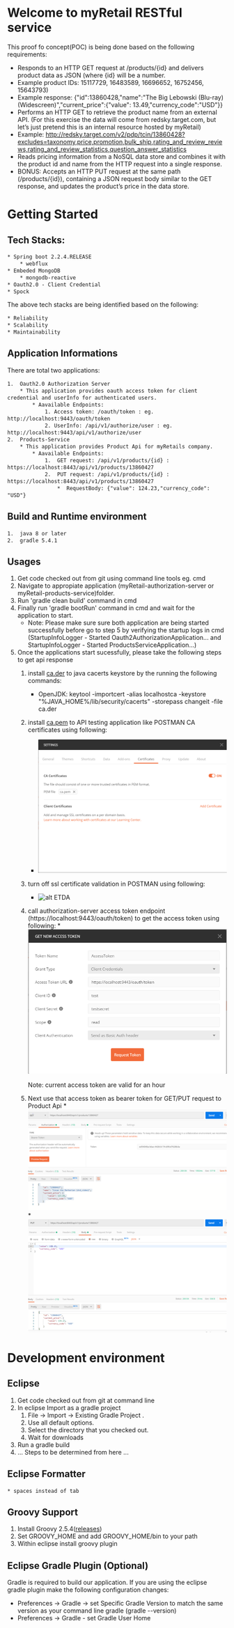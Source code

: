 # Welcome to myRetail RESTful service

This proof fo concept(POC) is being done based on the following requirements:

*	Responds to an HTTP GET request at /products/{id} and delivers product data as JSON (where {id} will be a number. 
*	Example product IDs: 15117729, 16483589, 16696652, 16752456, 15643793) 
*	Example response: {"id":13860428,"name":"The Big Lebowski (Blu-ray) (Widescreen)","current_price":{"value": 13.49,"currency_code":"USD"}}
*	Performs an HTTP GET to retrieve the product name from an external API. (For this exercise the data will come from redsky.target.com, but let’s just pretend this is an internal resource hosted by myRetail)  
*	Example: http://redsky.target.com/v2/pdp/tcin/13860428?excludes=taxonomy,price,promotion,bulk_ship,rating_and_review_reviews,rating_and_review_statistics,question_answer_statistics
*	Reads pricing information from a NoSQL data store and combines it with the product id and name from the HTTP request into a single response.  
*	BONUS: Accepts an HTTP PUT request at the same path (/products/{id}), containing a JSON request body similar to the GET response, and updates the product’s price in the data store.  

# Getting Started

## Tech Stacks:
    * Spring boot 2.2.4.RELEASE
        * webflux
    * Embeded MongoDB
        * mongodb-reactive
    * Oauth2.0 - Client Credential 
    * Spock

The above tech stacks are being identified based on the following:

    * Reliability
    * Scalability
    * Maintainability

## Application Informations

There are total two applications:

    1.  Oauth2.0 Authorization Server        
        * This application provides oauth access token for client credential and userInfo for authenticated users.
            * Aavailable Endpoints:
                1. Access token: /oauth/token : eg. http://localhost:9443/oauth/token
                2. UserInfo: /api/v1/authorize/user : eg. http://localhost:9443/api/v1/authorize/user
    2.  Products-Service       
        * This application provides Product Api for myRetails company.
            * Aavailable Endpoints:
                1.  GET request: /api/v1/products/{id} : https://localhost:8443/api/v1/products/13860427
                2.  PUT request: /api/v1/products/{id} : https://localhost:8443/api/v1/products/13860427
                    *  RequestBody: {"value": 124.23,"currency_code": "USD"}

## Build and Runtime environment

    1.  java 8 or later
    2.  gradle 5.4.1 


## Usages
                    
1. Get code checked out from git using command line tools eg. cmd
2. Navigate to appropiate application (myRetail-authorization-server or myRetail-products-service)folder.
3. Run 'gradle clean build' command in cmd
4. Finally run 'gradle bootRun' command in cmd and wait for the application to start.
   * Note: Please make sure sure both application are being started successfully before go to step 5 by verifying the startup logs in cmd (StartupInfoLogger - Started Oauth2AuthorizationApplication... and StartupInfoLogger - Started ProductsServiceApplication...)
5. Once the applications start sucessfully, please take the following steps to get api response
    1.  install [ca.der](./docs/cert/ca.der) to java cacerts keystore by the running the following commands:
        * OpenJDK: keytool -importcert -alias localhostca -keystore "%JAVA_HOME%/lib/security/cacerts" -storepass changeit -file ca.der
    2.  install [ca.pem](./docs/cert/ca.pem) to API testing application like POSTMAN CA certificates using following:
        * ![alt ETDA](./docs/CaCertificate.PNG)
    3.  turn off ssl certificate validation in POSTMAN using following:
        * ![alt ETDA](./docs/SslValidation.PNG.PNG)
    4.  call authorization-server access token endpoint (https://localhost:9443/oauth/token) to get the access token using following:
            * ![alt ETDA](./docs/OauthAccessTokenRequest.PNG)
     
        Note: current access token are valid for an hour
    5.  Next use that access token as bearer token for GET/PUT request to Product Api
            * ![alt ETDA](./docs/GetRequest.PNG)
            * ![alt ETDA](./docs/PutRequest.PNG)
     
# Development environment
    
## Eclipse

1. Get code checked out from git at command line
2. In eclipse Import as a gradle project
    1. File -> Import -> Existing Gradle Project . 
    2. Use all default options.
    3. Select the directory that you checked out.
    4. Wait for downloads
3. Run a gradle build
4. ... Steps to be determined from here ...


## Eclipse Formatter
    * spaces instead of tab 

## Groovy Support

1. Install Groovy 2.5.4([releases](http://groovy-lang.org/download.html#distro))
2. Set GROOVY_HOME and add GROOVY_HOME/bin to your path
3. Within eclipse install groovy plugin 

## Eclipse Gradle Plugin (Optional)

Gradle is required to build our application. If you are using the eclipse gradle plugin make the following configuration changes:
* Preferences -> Gradle -> set Specific Gradle Version to match the same version as your command line gradle (gradle --version)
* Preferences -> Gradle - set Gradle User Home 



